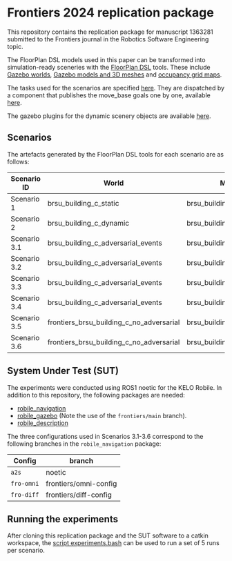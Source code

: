 # Frontiers 2024 replication package

This repository contains the replication package for manuscript 1363281 submitted to the Frontiers journal in the Robotics Software Engineering topic. 

The FloorPlan DSL models used in this paper can be transformed into simulation-ready sceneries with the [FloorPlan DSL](https://github.com/secorolab/FloorPlan-DSL) tools. 
These include [Gazebo worlds](/worlds/), [Gazebo models and 3D meshes](/models/) and [occupancy grid maps](/maps/).

The tasks used for the scenarios are specified [here](/tasks/). They are dispatched by a component that publishes the move_base goals one by one, available [here](https://github.com/secorolab/waypoint_dispatcher).

The gazebo plugins for the dynamic scenery objects are available [here](https://github.com/secorolab/dynamic-gazebo-plugins).

## Scenarios

The artefacts generated by the FloorPlan DSL tools for each scenario are as follows:

| Scenario ID | World | Map | Task |
|----|----|----|----|
| Scenario 1 | brsu_building_c_static | brsu_building_c_static | left_long_corridor_task |
| Scenario 2 | brsu_building_c_dynamic | brsu_building_c_static | left_long_corridor_task | 
| Scenario 3.1 | brsu_building_c_adversarial_events | brsu_building_c_dynamic | task_1 |
| Scenario 3.2 | brsu_building_c_adversarial_events | brsu_building_c_dynamic | task_2 |
| Scenario 3.3 | brsu_building_c_adversarial_events | brsu_building_c_dynamic | task_3 |
| Scenario 3.4 | brsu_building_c_adversarial_events | brsu_building_c_dynamic | task_4 |
| Scenario 3.5 | frontiers_brsu_building_c_no_adversarial | brsu_building_c_dynamic | task_2 |
| Scenario 3.6 | frontiers_brsu_building_c_no_adversarial | brsu_building_c_dynamic | task_4 |

## System Under Test (SUT)

The experiments were conducted using ROS1 noetic for the KELO Robile. In addition to this repository, the following packages are needed: 

- [robile_navigation](https://github.com/secorolab/robile_navigation)
- [robile_gazebo](https://github.com/secorolab/robile_gazebo/tree/frontiers/main) (Note the use of the `frontiers/main` branch).
- [robile_description](https://github.com/secorolab/robile_description)

The three configurations used in Scenarios 3.1-3.6 correspond to the following branches in the `robile_navigation` package:

| Config | branch |
|---|---|
| `a2s` | noetic | 
| `fro-omni` | frontiers/omni-config | 
| `fro-diff` | frontiers/diff-config | 

## Running the experiments

After cloning this replication package and the SUT software to a catkin workspace, the [script experiments.bash](/experiments.bash) can be used to run a set of 5 runs per scenario.
